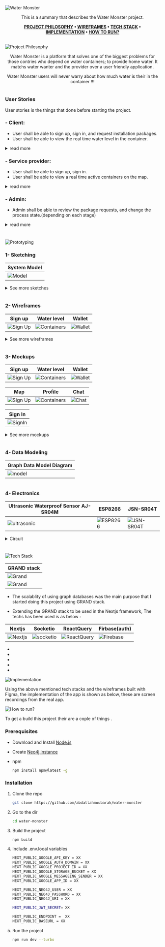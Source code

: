 <img src="./src/img/Header.svg" alt="Water Monster" />

<div align="center">

This is a summary that describes the Water Monster project.

**[PROJECT PHILOSOPHY](https://github.com/abdallahmoubarak/water-monster#project-philosophy) • [WIREFRAMES](https://github.com/abdallahmoubarak/water-monster#prototyping) • [TECH STACK](https://github.com/abdallahmoubarak/water-monster#tech-stack) • [IMPLEMENTATION](https://github.com/abdallahmoubarak/water-monster#implementation) • [HOW TO RUN?](https://github.com/abdallahmoubarak/water-monster#how-to-run)**

</div>

<br>

<img id="project-philosophy" src="./src/img/title1.svg" alt="Project Philosophy" />

<p align="center"> 
Water Monster is a platform that solves one of the biggest problems for those contries who depend on water containers; to provide home water. It matchs water wanter and the provider over a user friendly application.
</p>

<p align="center"> 
Water Monster users will never warry about how much water is their in the container !!!
</p>

#

### User Stories

User stories is the things that done before starting the project.

### - Client:

- User shall be able to sign up, sign in, and request installation packages.
- User shall be able to view the real time water level in the container.

<details><summary>read more</summary>

- User shall be able to accept service providers.
- User shall be able to view the over time records in a chart.
- User shall be able to set manual or auto filling mode.
- User shall be able to set private or public mode.
- User shall be able to edit profiles.
- User shall be able to recharge the wallet.
- User shall be able to see the state of each sensor container.
- User shall be able to chat with the provider and make a voice call.

</details>

### - Service provider:

- User shall be able to sign up, sign in.
- User shall be able to view a real time active containers on the map.

<details><summary>read more</summary>

- User shall be able to view the level of the water for each.
- User shall be able to chat with client and make a voice call.
- User shall be able to see a path and calculate selected containers needed for water.
- User shall be able to see the wallet and withdraw.
- User shall verify the filling process by selecting the container and clicking on start filling.

</details>

### - Admin:

- Admin shall be able to review the package requests, and change the process state.(depending on each stage)

<details><summary>read more</summary>

- Admin shall be able to view each service consumer and service provider information + statistics.
- Admin shall be able to chat with users.
- Admin shall be able to view states on map.
- Admin shall be able to view statistics of the system.

</details>

#

<img id="prototyping" src="./src/img/title2.svg" alt="Prototyping" />

### 1- Sketching

| System Model                        |
| ----------------------------------- |
| ![Model](./src/img/uiux/system.svg) |

<details><summary>See more sketches</summary>

| Sign up                               | Water level                                  | Wallet                               |
| ------------------------------------- | -------------------------------------------- | ------------------------------------ |
| ![Sign Up](./src/img/uiux/signup.svg) | ![Containers](./src/img/uiux/containers.svg) | ![Wallet](./src/img/uiux/wallet.svg) |

| Map                            | Profile                                | Chat                                |
| ------------------------------ | -------------------------------------- | ----------------------------------- |
| ![Map](./src/img/uiux/map.svg) | ![Profile](./src/img/uiux/profile.svg) | ![Charts](./src/img/uiux/chats.svg) |

| Statistics                                   | Contacts                                 | Setting                                |
| -------------------------------------------- | ---------------------------------------- | -------------------------------------- |
| ![Statistics](./src/img/uiux/statistics.svg) | ![Contacts](./src/img/uiux/contacts.svg) | ![Setting](./src/img/uiux/setting.svg) |

| Users                                   |
| --------------------------------------- |
| ![Users](./src/img/uiux/adminusers.svg) |

| Requsets                                      |
| --------------------------------------------- |
| ![Requests](./src/img/uiux/adminrequests.svg) |

| Map                                 |
| ----------------------------------- |
| ![Map](./src/img/uiux/adminMap.svg) |

| Sign In                                   |
| ----------------------------------------- |
| ![SignIn](./src/img/uiux/adminsignIn.svg) |

| Profile                                      |
| -------------------------------------------- |
| ![Profile](./src/img/uiux/adminprofiles.svg) |

</details>

#

### 2- Wireframes

| Sign up                                | Water level                                   | Wallet                                |
| -------------------------------------- | --------------------------------------------- | ------------------------------------- |
| ![Sign Up](./src/img/uiux/signupw.svg) | ![Containers](./src/img/uiux/containersw.svg) | ![Wallet](./src/img/uiux/walletw.svg) |

<details><summary>See more wireframes</summary>

| Map                             | Profile                                 | Chat                                 |
| ------------------------------- | --------------------------------------- | ------------------------------------ |
| ![Map](./src/img/uiux/mapw.svg) | ![Profile](./src/img/uiux/profilew.svg) | ![Charts](./src/img/uiux/chatsw.svg) |

| Statistics                                    | Contacts                                  | Setting                                 |
| --------------------------------------------- | ----------------------------------------- | --------------------------------------- |
| ![Statistics](./src/img/uiux/statisticsw.svg) | ![Contacts](./src/img/uiux/contactsw.svg) | ![Setting](./src/img/uiux/settingw.svg) |

</details>

#

### 3- Mockups

| Sign up                                | Water level                                   | Wallet                                |
| -------------------------------------- | --------------------------------------------- | ------------------------------------- |
| ![Sign Up](./src/img/uiux/signupm.png) | ![Containers](./src/img/uiux/containersm.png) | ![Wallet](./src/img/uiux/walletm.png) |

| Map                                 | Profile                                    | Chat                               |
| ----------------------------------- | ------------------------------------------ | ---------------------------------- |
| ![Sign Up](./src/img/uiux/mapm.png) | ![Containers](./src/img/uiux/profilem.png) | ![Chat](./src/img/uiux/chatsm.png) |

| Sign In                                    |
| ------------------------------------------ |
| ![SignIn](./src/img/uiux/adminsignInm.png) |

<details><summary>See more mockups</summary>

| Users                                    |
| ---------------------------------------- |
| ![Users](./src/img/uiux/adminusersm.png) |

| Statistics                                    | Contacts                                  | Setting                                 |
| --------------------------------------------- | ----------------------------------------- | --------------------------------------- |
| ![Statistics](./src/img/uiux/statisticsm.png) | ![Contacts](./src/img/uiux/contactsm.png) | ![Setting](./src/img/uiux/settingm.png) |

</details>

#

### 4- Data Modeling

| Graph Data Model Diagram                                   |
| ---------------------------------------------------------- |
| ![model](./src/project_phases/design/data_modeling_v1.png) |

#

### 4- Electronics

| Ultrasonic Waterproof Sensor AJ-SR04M   | ESP8266                           | JSN-SR04T                             |
| --------------------------------------- | --------------------------------- | ------------------------------------- |
| ![ultrasonic](./src/img/ultrasonic.png) | ![ESP8266](./src/img/ESP8266.png) | ![JSN-SR04T](./src/img/JSN-SR04T.png) |

<details><summary>Circuit</summary>

![JSN-SR04T](./src/img/circuit.png)

</details>

#

<img id="tech-stack" src="./src/img/title3.svg" alt="Tech Stack" />

| GRAND stack                        |
| ---------------------------------- |
| ![Grand](./src/img/grand.png)      |
| ![Grand](./src/img/grandstack.png) |

- The scalablity of using graph databases was the main purpose that I started doing this project using GRAND stack.

- Extending the GRAND stack to be used in the Nextjs framework, The techs has been used is as below :

| Nextjs                          | Socketio                            | ReactQuery                              | Firbase(auth)                       |
| ------------------------------- | ----------------------------------- | --------------------------------------- | ----------------------------------- |
| ![Nextjs](./src/img/nextjs.svg) | ![socketio](./src/img/socketio.svg) | ![ReactQuery](./src/img/reactquery.svg) | ![Firebase](./src/img/firebase.svg) |

-
-
-
-
-

<img id="implementation"  src="./src/img/title4.svg" alt="Implementation" />

Using the above mentioned tech stacks and the wireframes built with Figma, the implementation of the app is shown as below, these are screen recordings from the real app.

<img id="how-to-run" src="./src/img/title5.svg" alt="How to run?" />

To get a build this project their are a cople of things .

### Prerequisites

- Download and Install [Node.js](https://nodejs.org/en/)

- Create [Neo4j instance](https://neo4j.com/cloud/platform/aura-graph-database/?ref=nav-get-started-cta)

- npm
  ```sh
  npm install npm@latest -g
  ```

### Installation

1. Clone the repo

   ```sh
   git clone https://github.com/abdallahmoubarak/water-monster
   ```

2. Go to the dir

   ```sh
   cd water-monster
   ```

3. Build the project
   ```sh
   npm build
   ```
4. Include .env.local variables

   ```sh
   NEXT_PUBLIC_GOOGLE_API_KEY = XX
   NEXT_PUBLIC_GOOGLE_AUTH_DOMAIN = XX
   NEXT_PUBLIC_GOOGLE_PROJECT_ID = XX
   NEXT_PUBLIC_GOOGLE_STORAGE_BUCKET = XX
   NEXT_PUBLIC_GOOGLE_MESSAGEING_SENDER = XX
   NEXT_PUBLIC_GOOGLE_APP_ID = XX

   NEXT_PUBLIC_NEO4J_USER = XX
   NEXT_PUBLIC_NEO4J_PASSWORD = XX
   NEXT_PUBLIC_NEO4J_URI = XX

   NEXT_PUBLIC_JWT_SECRET= XX

   NEXT_PUBLIC_ENDPOINT =  XX
   NEXT_PUBLIC_BASEURL = XX
   ```

5. Run the project
   ```sh
   npm run dev --turbo
   ```
